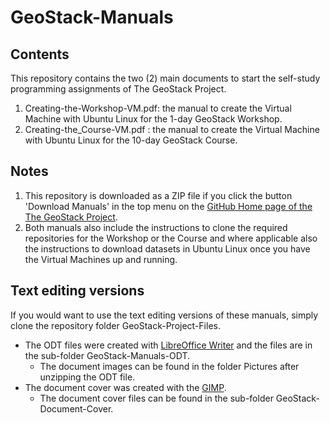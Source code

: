 # GeoStack-Manuals

## Contents
This repository contains the two (2) main documents to start the self-study programming assignments of The GeoStack Project.
1) Creating-the-Workshop-VM.pdf: the manual to create the Virtual Machine with Ubuntu Linux for the 1-day GeoStack Workshop.
2) Creating-the_Course-VM.pdf  : the manual to create the Virtual Machine with Ubuntu Linux for the 10-day GeoStack Course.

## Notes
1) This repository is downloaded as a ZIP file if you click the button 'Download Manuals' in the top menu on the [GitHub Home page of the The GeoStack Project](https://The-GeoStack-Project.github.io).
2) Both manuals also include the instructions to clone the required repositories for the Workshop or the Course and where applicable also the instructions to download datasets in Ubuntu Linux once you have the Virtual Machines up and running.

## Text editing versions
If you would want to use the text editing versions of these manuals, simply clone the repository folder GeoStack-Project-Files.
* The ODT files were created with [LibreOffice Writer](https://www.libreoffice.org) and the files are in the sub-folder GeoStack-Manuals-ODT.
  * The document images can be found in the folder Pictures after unzipping the ODT file.
* The document cover was created with the [GIMP](https://www.gimp.org).
  * The document cover files can be found in the sub-folder GeoStack-Document-Cover.
